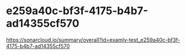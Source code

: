 # e259a40c-bf3f-4175-b4b7-ad14355cf570
https://sonarcloud.io/summary/overall?id=examly-test_e259a40c-bf3f-4175-b4b7-ad14355cf570
